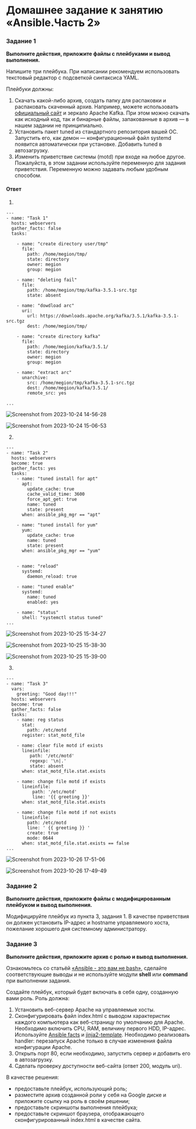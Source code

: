 # Домашнее задание к занятию «Ansible.Часть 2»

### Задание 1

**Выполните действия, приложите файлы с плейбуками и вывод выполнения.**

Напишите три плейбука. При написании рекомендуем использовать текстовый редактор с подсветкой синтаксиса YAML.

Плейбуки должны: 

1. Скачать какой-либо архив, создать папку для распаковки и распаковать скаченный архив. Например, можете использовать [официальный сайт](https://kafka.apache.org/downloads) и зеркало Apache Kafka. При этом можно скачать как исходный код, так и бинарные файлы, запакованные в архив — в нашем задании не принципиально.
2. Установить пакет tuned из стандартного репозитория вашей ОС. Запустить его, как демон — конфигурационный файл systemd появится автоматически при установке. Добавить tuned в автозагрузку.
3. Изменить приветствие системы (motd) при входе на любое другое. Пожалуйста, в этом задании используйте переменную для задания приветствия. Переменную можно задавать любым удобным способом.

#### Ответ
1.
```
---
- name: "Task 1"
  hosts: webservers
  gather_facts: false
  tasks:
   
    - name: "create directory user/tmp"
      file:
        path: /home/megion/tmp/
        state: directory
        owner: megion
        group: megion
   
    - name: "deleting fail"
      file:
        path: /home/megion/tmp/kafka-3.5.1-src.tgz
        state: absent
   
    - name: "dowdload arc"
      uri:
        url: https://downloads.apache.org/kafka/3.5.1/kafka-3.5.1-src.tgz
        dest: /home/megion/tmp/
       
    - name: "create directory kafka"
      file:
        path: /home/megion/kafka/3.5.1/
        state: directory
        owner: megion
        group: megion
   
    - name: "extract arc"
      unarchive:
        src: /home/megion/tmp/kafka-3.5.1-src.tgz
        dest: /home/megion/kafka/3.5.1/
        remote_src: yes

...
```
![Screenshot from 2023-10-24 14-56-28](https://github.com/megasts/home_works/assets/71494027/0d22a2bd-7d6b-4640-81f2-8c3e2eeb8f29)

![Screenshot from 2023-10-24 15-06-53](https://github.com/megasts/home_works/assets/71494027/4d6388a9-f528-4d8e-99d3-83e20084e121)



2.
```
---
- name: "Task 2"
  hosts: webservers
  become: true
  gather_facts: yes
  tasks:
    - name: "tuned install for apt"
      apt:
        update_cache: true
        cache_valid_time: 3600
        force_apt_get: true
        name: tuned
        state: present
      when: ansible_pkg_mgr == "apt"

    - name: "tuned install for yum"
      yum:
        update_cache: true
        name: tuned
        state: present
      when: ansible_pkg_mgr == "yum"


    - name: "reload"
      systemd:
        daemon_reload: true    

    - name: "tuned enable" 
      systemd:
        name: tuned
        enabled: yes

    - name: "status"
      shell: "systemctl status tuned"
...

```

![Screenshot from 2023-10-25 15-34-27](https://github.com/megasts/home_works/assets/71494027/d29105df-920a-4fb0-aa7d-37526138f39e)

![Screenshot from 2023-10-25 15-38-30](https://github.com/megasts/home_works/assets/71494027/11a88b69-bcb6-4cbb-86cf-a34a5b7eb382)

![Screenshot from 2023-10-25 15-39-00](https://github.com/megasts/home_works/assets/71494027/a7449243-14da-459a-9637-6d270e41aa91)


3.
```
---
- name: "Task 3"
  vars:
    greeting: "Good day!!!"
  hosts: webservers
  become: true
  gather_facts: false
  tasks:
    - name: reg status
      stat: 
        path: /etc/motd
      register: stat_motd_file
      
    - name: clear file motd if exists
      lineinfile:
         path: '/etc/motd'
         regexp: '\n|.'
         state: absent
      when: stat_motd_file.stat.exists
      
    - name: change file motd if exists
      lineinfile:
          path: '/etc/motd'
          line: '{{ greeting }}'
      when: stat_motd_file.stat.exists
    
    - name: change file motd if not exists
      lineinfile:
        path: /etc/motd
        line: ' {{ greeting }} '
        create: true
        mode: 0644
      when: stat_motd_file.stat.exists == false 
...

```
![Screenshot from 2023-10-26 17-51-06](https://github.com/megasts/home_works/assets/71494027/2e1ccb0b-edf4-4ea7-a622-1b8080eba84b)

![Screenshot from 2023-10-26 17-49-49](https://github.com/megasts/home_works/assets/71494027/2800ee99-ebfd-46b5-b684-d1daf93d2ae6)


### Задание 2

**Выполните действия, приложите файлы с модифицированным плейбуком и вывод выполнения.** 

Модифицируйте плейбук из пункта 3, задания 1. В качестве приветствия он должен установить IP-адрес и hostname управляемого хоста, пожелание хорошего дня системному администратору. 



### Задание 3

**Выполните действия, приложите архив с ролью и вывод выполнения.**

Ознакомьтесь со статьёй [«Ansible - это вам не bash»](https://habr.com/ru/post/494738/), сделайте соответствующие выводы и не используйте модули **shell** или **command** при выполнении задания.

Создайте плейбук, который будет включать в себя одну, созданную вами роль. Роль должна:

1. Установить веб-сервер Apache на управляемые хосты.
2. Сконфигурировать файл index.html c выводом характеристик каждого компьютера как веб-страницу по умолчанию для Apache. Необходимо включить CPU, RAM, величину первого HDD, IP-адрес.
Используйте [Ansible facts](https://docs.ansible.com/ansible/latest/playbook_guide/playbooks_vars_facts.html) и [jinja2-template](https://linuxways.net/centos/how-to-use-the-jinja2-template-in-ansible/). Необходимо реализовать handler: перезапуск Apache только в случае изменения файла конфигурации Apache.
4. Открыть порт 80, если необходимо, запустить сервер и добавить его в автозагрузку.
5. Сделать проверку доступности веб-сайта (ответ 200, модуль uri).

В качестве решения:
- предоставьте плейбук, использующий роль;
- разместите архив созданной роли у себя на Google диске и приложите ссылку на роль в своём решении;
- предоставьте скриншоты выполнения плейбука;
- предоставьте скриншот браузера, отображающего сконфигурированный index.html в качестве сайта.
